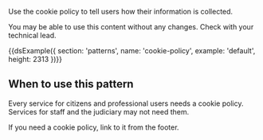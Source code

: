 Use the cookie policy to tell users how their information is collected.

You may be able to use this content without any changes. Check with your technical lead.

{{dsExample({
  section: 'patterns',
  name: 'cookie-policy',
  example: 'default',
  height: 2313
})}}

## When to use this pattern

Every service for citizens and professional users needs a cookie policy. Services for staff and the judiciary may not need them.

If you need a cookie policy, link to it from the footer.

<!-- ## When not to use this component

Some stuff here

Some more stuff here

## How it works

Here’s a list:

1. Do this
2. Do that
3. Do it again

### Sub heading

Some more stuff

### Sub heading

Some more again

[GitHub](http://github.com)

## Research on this component -->
